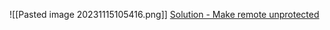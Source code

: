![[Pasted image 20231115105416.png]]
[Solution - Make remote unprotected](https://stackoverflow.com/questions/28318599/git-push-error-pre-receive-hook-declined)

